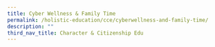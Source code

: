```yaml
---
title: Cyber Wellness & Family Time
permalink: /holistic-education/cce/cyberwellness-and-family-time/
description: ""
third_nav_title: Character & Citizenship Edu
---
```


